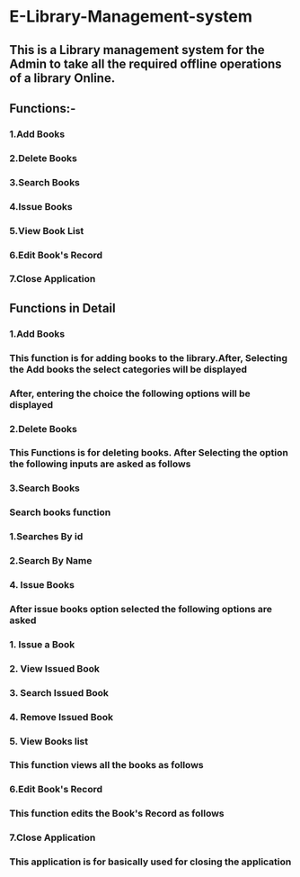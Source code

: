 # E-Library-Management-system
## This is a Library management system for the Admin to take all the required offline operations of a library Online.
## Functions:-
### 1.Add Books
### 2.Delete Books
### 3.Search Books
### 4.Issue Books
### 5.View Book List
### 6.Edit Book's Record
### 7.Close Application
## Functions in Detail
### 1.Add Books
### This function is for adding books to the library.After, Selecting the Add books the select categories will be displayed
### After, entering the choice the following options will be displayed


### 2.Delete Books
### This Functions is for deleting books. After Selecting the option the following inputs are asked as follows


### 3.Search Books
### Search books function 
### 1.Searches By id
### 2.Search By Name


### 4. Issue Books
### After issue books option selected the following options are asked
### 1. Issue a Book
### 2. View Issued Book
### 3. Search Issued Book
### 4. Remove Issued Book

### 5. View Books list
### This function views all the books as follows

### 6.Edit Book's Record
### This function edits the Book's Record as follows

### 7.Close Application
### This application is for basically used for closing the application
